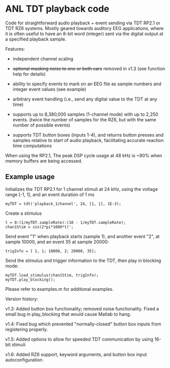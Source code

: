# ANL TDT playback code

Code for straightforward audio playback + event sending via TDT RP2.1 or TDT RZ6 systems.
Mostly geared towards auditory EEG applications, where it is often useful to
have an 8-bit word (integer) sent via the digital output at a specified playback sample.

Features:

* independent channel scaling

* ~~optional masking noise to one or both ears~~ removed in v1.3 (see function 
  help for details)

* ability to specify events to mark on an EEG file as sample numbers and
  integer event values (see example)

* arbitrary event handling (i.e., send any digital value to the TDT at any
  time)

* supports up to 8,380,000 samples (1-channel mode) with up to 2,250 events. (twice the number of samples for the RZ6, but with the same number of possible events)

* supports TDT button boxes (inputs 1-4), and returns button presses and
  samples relative to start of audio playback, facilitating accurate reaction 
  time computations

When using the RP2.1, The peak DSP cycle usage at 48 kHz is ~90% when memory buffers are being
accessed.

Example usage
--------------
Initializes the TDT RP2.1 for 1 channel stimuli at 24 kHz, using the voltage
range [-1, 1], and an event duration of 1 ms

```
myTDT = tdt('playback_1channel', 24, [1, 1], 1E-3);
```

Create a stimulus
```
t = 0:(1/myTDT.sampleRate):(10 - 1/myTDT.sampleRate);
chan1Stim = sin(2*pi*1000*t)';
```

Send event "1" when playback starts (sample 1), and another event "2", at
sample 10000, and an event 35 at sample 20000:
```
trigInfo = [ 1, 1; 10000, 2; 20000, 35];
```

Send the stimulus and trigger information to the TDT, then play in blocking mode:
```
myTDT.load_stimulus(chan1Stim, trigInfo);
myTDT.play_blocking();
```

Please refer to examples.m for additional examples.

Version history:

v1.3: Added button box functionality; removed noise functionality. Fixed a
small bug in play_blocking that would cause Matlab to hang.

v1.4: Fixed bug which prevented "normally-closed" button box inputs from registering properly.

v1.5: Added options to allow for speeded TDT communication by using 16-bit stimuli 

v1.6: Added RZ6 support, keyword arguments, and button box input autoconfiguration.
